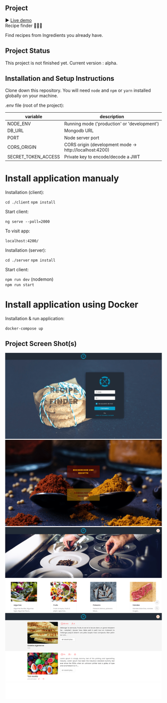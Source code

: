 ## Project

▶️ [Live demo](https://recipe-finder-seven.vercel.app/ 'recipe finder')<br />
Recipe finder 👨🏻‍🍳

Find recipes from Ingredients you already have.

## Project Status

This project is not finished yet.
Current version : alpha.

## Installation and Setup Instructions

Clone down this repository. You will need `node` and `npm` or `yarn` installed globally on your machine.

.env file (root of the project):

| variable            | description                                             |
| ------------------- | ------------------------------------------------------- |
| NODE_ENV            | Running mode ('production' or 'development')            |
| DB_URL              | Mongodb URL                                             |
| PORT                | Node server port                                        |
| CORS_ORIGIN         | CORS origin (development mode -> http://localhost:4200) |
| SECRET_TOKEN_ACCESS | Private key to encode/decode a JWT                      |

# Install application manualy

Installation (client):

`cd ./client`
`npm install`

Start client:

`ng serve --poll=2000`

To visit app:

`localhost:4200/`

Installation (server):

`cd ./server`
`npm install`

Start client:

`npm run dev` (nodemon)<br />
`npm run start`

# Install application using Docker

Installation & run application:

`docker-compose up`

## Project Screen Shot(s)

![Welcome section](public/resources/app-screen-shot1.png?raw=true 'Login')
![Project section](public/resources/app-screen-shot2.png?raw=true 'Home')
![Project section](public/resources/app-screen-shot3.png?raw=true 'Ingredients')
![Project section](public/resources/app-screen-shot4.png?raw=true 'Recipes')
